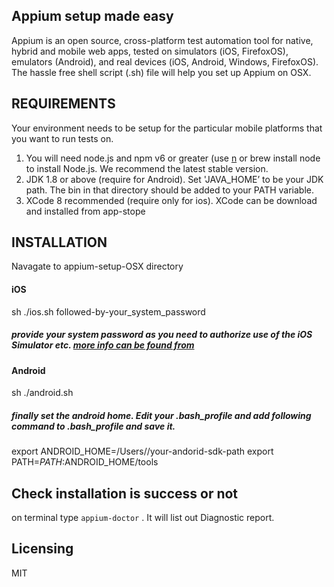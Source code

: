 ## Appium setup made easy

Appium is an open source, cross-platform test automation tool for native, hybrid and mobile web apps, tested on simulators (iOS, FirefoxOS), emulators (Android), and real devices (iOS, Android, Windows, FirefoxOS). The hassle free shell script (.sh) file will help you set up Appium on OSX.

## REQUIREMENTS

Your environment needs to be setup for the particular mobile platforms that you want to run tests on.

1. You will need node.js and npm v6 or greater (use [n](https://github.com/tj/n) or brew install node to install Node.js. We recommend the latest stable version.
2. JDK 1.8 or above (require for Android). Set 'JAVA_HOME’ to be your JDK path. The bin in that directory should be added to your PATH variable.
3. XCode 8 recommended (require only for ios). XCode can be download and installed from app-stope

## INSTALLATION

Navagate to  appium-setup-OSX directory

#### iOS
sh ./ios.sh followed-by-your_system_password

##### provide your system password as you need to authorize use of the iOS Simulator etc. [more info can be found from](http://appium.io/slate/en/master/?javascript#about-appium)

#### Android
sh ./android.sh

##### finally set the android home. Edit your .bash_profile and add following command to .bash_profile and save it.

export ANDROID_HOME=/Users/<username>/your-andorid-sdk-path
export PATH=$PATH:$ANDROID_HOME/tools

## Check installation is success or not
on terminal type `appium-doctor` . It will list out Diagnostic report.

## Licensing

MIT
